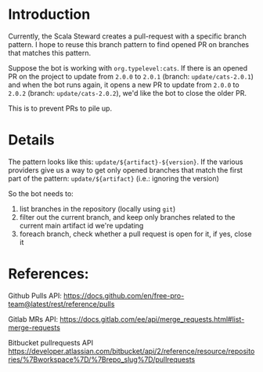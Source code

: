 # Introduction
Currently, the Scala Steward creates a pull-request with a specific branch pattern. I hope to reuse this branch pattern to find opened PR on branches that matches this pattern. 

Suppose the bot is working with `org.typelevel:cats`. If there is an opened PR on the project to update from `2.0.0` to `2.0.1` (branch: `update/cats-2.0.1`) and when the bot runs again, it opens a new PR to update from `2.0.0` to `2.0.2` (branch: `update/cats-2.0.2`), we'd like the bot to close the older PR.

This is to prevent PRs to pile up.

# Details

The pattern looks like this: `update/${artifact}-${version}`. If the various providers give us a way to get only opened branches that match the first part of the pattern: `update/${artifact}` (i.e.: ignoring the version)

So the bot needs to:

1. list branches in the repository (locally using `git`)
2. filter out the current branch, and keep only branches related to the current main artifact id we're updating
3. foreach branch, check whether a pull request is open for it, if yes, close it


# References:

Github Pulls API: https://docs.github.com/en/free-pro-team@latest/rest/reference/pulls

Gitlab MRs API: https://docs.gitlab.com/ee/api/merge_requests.html#list-merge-requests

Bitbucket pullrequests API https://developer.atlassian.com/bitbucket/api/2/reference/resource/repositories/%7Bworkspace%7D/%7Brepo_slug%7D/pullrequests